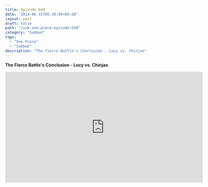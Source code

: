 ```yaml
---
title: Episode 649
date: "2014-06-15T05:30:00+00:00"
layout: post
draft: false
path: "/sub-one-piece-episode-649"
category: "Subbed"
tags:
  - "One Piece"
  - "Subbed"
description: "The Fierce Battle's Conclusion - Lucy vs. Chinjao"
---
```


**The Fierce Battle's Conclusion - Lucy vs. Chinjao**

<iframe width="640" height="360" src="https://www.rapidvideo.com/e/G6FRPG4PEK" frameborder="0" marginwidth=0 marginheight=0 scrolling=no allowfullscreen></iframe>

